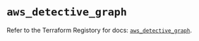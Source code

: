 # `aws_detective_graph`

Refer to the Terraform Registory for docs: [`aws_detective_graph`](https://registry.terraform.io/providers/hashicorp/aws/5.6.1/docs/resources/detective_graph).

